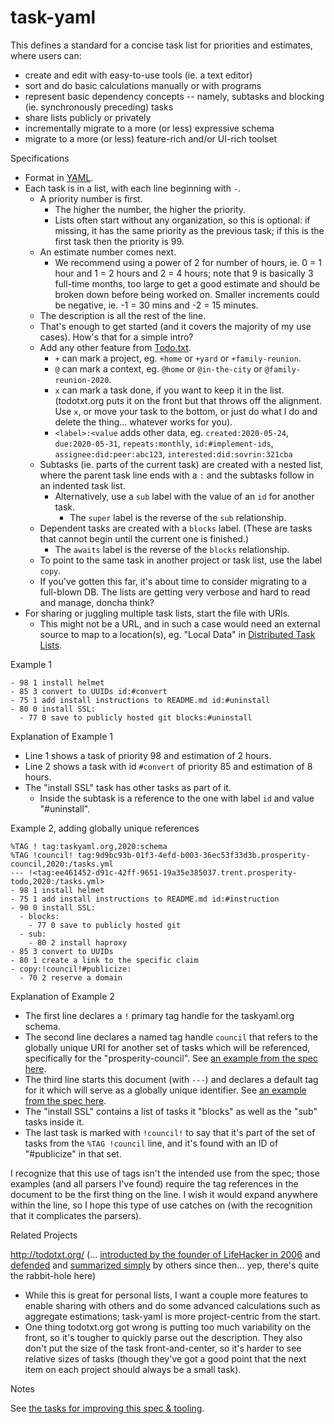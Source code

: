 # task-yaml

This defines a standard for a concise task list for priorities and estimates, where users can:
- create and edit with easy-to-use tools (ie. a text editor)
- sort and do basic calculations manually or with programs
- represent basic dependency concepts -- namely, subtasks and blocking (ie. synchronously preceding) tasks
- share lists publicly or privately
- incrementally migrate to a more (or less) expressive schema
- migrate to a more (or less) feature-rich and/or UI-rich toolset


Specifications

- Format in [YAML](https://yaml.org/).
- Each task is in a list, with each line beginning with `-`.
  - A priority number is first.
    - The higher the number, the higher the priority.
    - Lists often start without any organization, so this is optional: if missing, it has the same priority as the previous task; if this is the first task then the priority is 99.
  - An estimate number comes next.
    - We recommend using a power of 2 for number of hours, ie. 0 = 1 hour and 1 = 2 hours and 2 = 4 hours; note that 9 is basically 3 full-time months, too large to get a good estimate and should be broken down before being worked on.  Smaller increments could be negative, ie. -1 = 30 mins and -2 = 15 minutes.
  - The description is all the rest of the line.
  - That's enough to get started (and it covers the majority of my use cases).  How's that for a simple intro?
  - Add any other feature from [Todo.txt](http://todotxt.org/).
    - `+` can mark a project, eg. `+home` or `+yard` or `+family-reunion`.
    - `@` can mark a context, eg. `@home` or `@in-the-city` or `@family-reunion-2020`.
    - `x` can mark a task done, if you want to keep it in the list.  (todotxt.org puts it on the front but that throws off the alignment.  Use `x`, or move your task to the bottom, or just do what I do and delete the thing... whatever works for you).
    - `<label>:<value` adds other data, eg. `created:2020-05-24`, `due:2020-05-31`, `repeats:monthly`, `id:#implement-ids`, `assignee:did:peer:abc123`, `interested:did:sovrin:321cba`
  - Subtasks (ie. parts of the current task) are created with a nested list, where the parent task line ends with a `:` and the subtasks follow in an indented task list.
    - Alternatively, use a `sub` label with the value of an `id` for another task.
      - The `super` label is the reverse of the `sub` relationship.
  - Dependent tasks are created with a `blocks` label.  (These are tasks that cannot begin until the current one is finished.)
    - The `awaits` label is the reverse of the `blocks` relationship.
  - To point to the same task in another project or task list, use the label `copy`.
  - If you've gotten this far, it's about time to consider migrating to a full-blown DB.  The lists are getting very verbose and hard to read and manage, doncha think?
- For sharing or juggling multiple task lists, start the file with URIs.
  - This might not be a URL, and in such a case would need an external source to map to a location(s), eg. "Local Data" in [Distributed Task Lists](https://github.com/trentlarson/distributed-task-lists).

Example 1

```
- 98 1 install helmet
- 85 3 convert to UUIDs id:#convert
- 75 1 add install instructions to README.md id:#uninstall
- 80 0 install SSL:
  - 77 0 save to publicly hosted git blocks:#uninstall
```

Explanation of Example 1

- Line 1 shows a task of priority 98 and estimation of 2 hours.
- Line 2 shows a task with id `#convert` of priority 85 and estimation of 8 hours.
- The "install SSL" task has other tasks as part of it.
  - Inside the subtask is a reference to the one with label `id` and value "#uninstall".

Example 2, adding globally unique references

```
%TAG ! tag:taskyaml.org,2020:schema
%TAG !council! tag:9d9bc93b-01f3-4efd-b003-36ec53f33d3b.prosperity-council,2020:/tasks.yml
--- !<tag:ee461452-d91c-42ff-9651-19a35e385037.trent.prosperity-todo,2020:/tasks.yml>
- 98 1 install helmet
- 75 1 add install instructions to README.md id:#instruction
- 90 0 install SSL:
  - blocks:
    - 77 0 save to publicly hosted git
  - sub:
    - 80 2 install haproxy
- 85 3 convert to UUIDs
- 80 1 create a link to the specific claim
- copy:!council!#publicize:
  - 70 2 reserve a domain
```

Explanation of Example 2

- The first line declares a `!` primary tag handle for the taskyaml.org schema.
- The second line declares a named tag handle `council` that refers to the globally unique URI for another set of tasks which will be referenced, specifically for the "prosperity-council".  See [an example from the spec here](https://yaml.org/spec/1.2/spec.html#id2783195).
- The third line starts this document (with `---`) and declares a default tag for it which will serve as a globally unique identifier.
See [an example from the spec here](https://yaml.org/spec/1.2/spec.html#id2761803).
- The "install SSL" contains a list of tasks it "blocks" as well as the "sub" tasks inside it.
- The last task is marked with `!council!` to say that it's part of the set of tasks from the `%TAG !council` line, and it's found with an ID of "#publicize" in that set.

I recognize that this use of tags isn't the intended use from the spec; those examples (and all parsers I've found) require the tag references in the document to be the first thing on the line.  I wish it would expand anywhere within the line, so I hope this type of use catches on (with the recognition that it complicates the parsers).

Related Projects

http://todotxt.org/ (... [introducted by the founder of LifeHacker in 2006](https://lifehacker.com/geek-to-live-list-your-life-in-txt-166299) and [defended](https://lifehacker.com/why-i-get-more-done-with-a-plain-text-to-do-list-5743081) and [summarized simply](https://www.howtogeek.com/355890/every-to-do-list-app-sucks-switch-to-todo.txt-instead/) by others since then... yep, there's quite the rabbit-hole here)
- While this is great for personal lists, I want a couple more features to enable sharing with others and do some advanced calculations such as aggregate estimations; task-yaml is more project-centric from the start.
- One thing todotxt.org got wrong is putting too much variability on the front, so it's tougher to quickly parse out the description.  They also don't put the size of the task front-and-center, so it's harder to see relative sizes of tasks (though they've got a good point that the next item on each project should always be a small task).

Notes

See [the tasks for improving this spec & tooling](tasks.yml).
